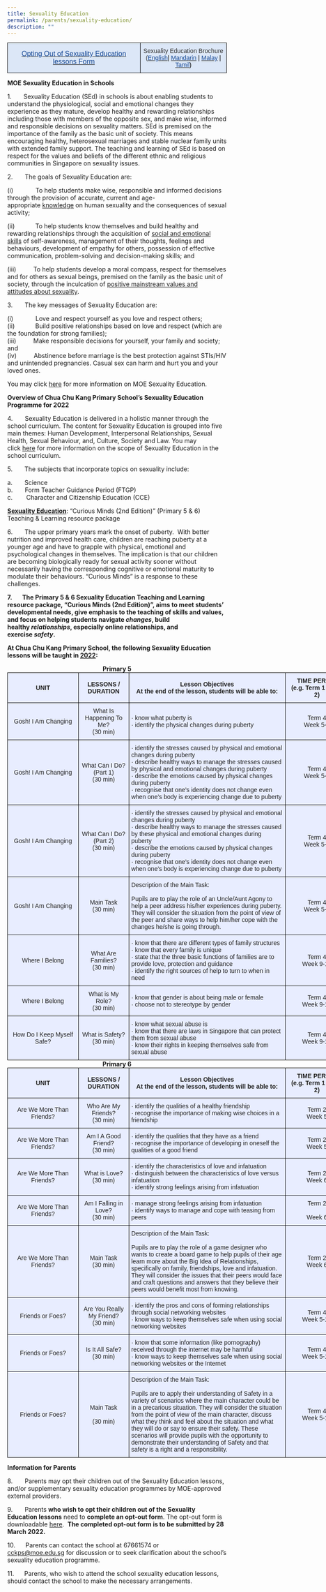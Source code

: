 ```yaml
---
title: Sexuality Education
permalink: /parents/sexuality-education/
description: ""
---
```

<style type="text/css">
.tg  {border-collapse:collapse;border-spacing:0;margin:0px auto;}
.tg td{border-color:black;border-style:solid;border-width:1px;font-family:Arial, sans-serif;font-size:14px;
  overflow:hidden;padding:10px 5px;word-break:normal;}
.tg th{border-color:black;border-style:solid;border-width:1px;font-family:Arial, sans-serif;font-size:14px;
  font-weight:normal;overflow:hidden;padding:10px 5px;word-break:normal;}
.tg .tg-8fzr{background-color:#dce7f7;color:#134693;font-size:100%;text-align:center;vertical-align:middle}
.tg .tg-hblt{background-color:#dce7f7;color:#333;text-align:center;vertical-align:middle}
</style>
<table class="tg">
<tbody>
  <tr>
    <td class="tg-8fzr"><a href="/files/Annex%20A_Opt%20Out%20Form%202022%20(1).pdf" target="_blank" rel="noopener noreferrer"><span style="text-decoration:none;color:#134693">Opting Out of Sexuality Education lessons Form</span></a></td>
    <td class="tg-hblt">Sexuality Education Brochure <br>(<a href="/files/Parent's%20Brochure_English.pdf" target="_blank" rel="noopener noreferrer"><span style="text-decoration:none;color:#134693">English</span></a><span style="color:#000">| </span><a href="/files/Parent's%20Brochure_Chinese.pdf" target="_blank" rel="noopener noreferrer"><span style="text-decoration:none;color:#134693">Mandarin</span></a><span style="color:#000"> | </span><a href="/files/Parent's%20Brochure_Malay.pdf" target="_blank" rel="noopener noreferrer"><span style="text-decoration:none;color:#134693">Malay</span></a><span style="color:#000"> | </span><a href="/files/Parent's%20Brochure_Tamil.pdf" target="_blank" rel="noopener noreferrer"><span style="text-decoration:none;color:#134693">Tamil</span></a><span style="color:#000">)</span></td>
  </tr>
</tbody>
</table>

**MOE Sexuality Education in Schools**

1.       Sexuality Education (SEd) in schools is about enabling students to understand the physiological, social and emotional changes they experience as they mature, develop healthy and rewarding relationships including those with members of the opposite sex, and make wise, informed and responsible decisions on sexuality matters. SEd is premised on the importance of the family as the basic unit of society. This means encouraging healthy, heterosexual marriages and stable nuclear family units with extended family support. The teaching and learning of SEd is based on respect for the values and beliefs of the different ethnic and religious communities in Singapore on sexuality issues.

2.       The goals of Sexuality Education are:

(i)             To help students make wise, responsible and informed decisions through the provision of accurate, current and age-appropriate <u>knowledge</u> on human sexuality and the consequences of sexual activity;

(ii)            To help students know themselves and build healthy and rewarding relationships through the acquisition of <u>social and emotional skills</u> of self-awareness, management of their thoughts, feelings and behaviours, development of empathy for others, possession of effective communication, problem-solving and decision-making skills; and

(iii)          To help students develop a moral compass, respect for themselves and for others as sexual beings, premised on the family as the basic unit of society, through the inculcation of <u>positive mainstream values and attitudes about sexuality</u>.

3.       The key messages of Sexuality Education are:

(i)             Love and respect yourself as you love and respect others;    
(ii)            Build positive relationships based on love and respect (which are the foundation for strong families);   
(iii)          Make responsible decisions for yourself, your family and society; and   
(iv)          Abstinence before marriage is the best protection against STIs/HIV and unintended pregnancies. Casual sex can harm and hurt you and your loved ones.

You may click [here](https://www.moe.gov.sg/education-in-sg/our-programmes/sexuality-education) for more information on MOE Sexuality Education.

**Overview of Chua Chu Kang Primary School’s Sexuality Education Programme for 2022**

4.       Sexuality Education is delivered in a holistic manner through the school curriculum. The content for Sexuality Education is grouped into five main themes: Human Development, Interpersonal Relationships, Sexual Health, Sexual Behaviour, and, Culture, Society and Law. You may click [here](https://www.moe.gov.sg/education-in-sg/our-programmes/sexuality-education/scope-and-teaching-approach#:~:text=The%20MOE%20Sexuality%20Education%20curriculum%20is%20organised%20around,with%20friends%20and%20family%2C%20including%20the%20opposite%20sex.) for more information on the scope of Sexuality Education in the school curriculum.

  

5.       The subjects that incorporate topics on sexuality include:

a.       Science   
b.       Form Teacher Guidance Period (FTGP)   
c.        Character and Citizenship Education (CCE)

**<u>Sexuality Education</u>**: “Curious Minds (2nd Edition)” (Primary 5 & 6) Teaching & Learning resource package

6.       The upper primary years mark the onset of puberty.  With better nutrition and improved health care, children are reaching puberty at a younger age and have to grapple with physical, emotional and psychological changes in themselves. The implication is that our children are becoming biologically ready for sexual activity sooner without necessarily having the corresponding cognitive or emotional maturity to modulate their behaviours. “Curious Minds” is a response to these challenges.

**7.       The Primary 5 & 6 Sexuality Education Teaching and Learning resource package, “Curious Minds (2nd Edition)”, aims to meet students’ developmental needs, give emphasis to the teaching of skills and values, and focus on helping students navigate _changes_, build healthy _relationships_, especially online relationships, and exercise _safety_.**

**At Chua Chu Kang Primary School, the following Sexuality Education lessons will be taught in <u>2022</u>:**

<center><strong>Primary 5</strong></center>

<style type="text/css">
.tg  {border-collapse:collapse;border-spacing:0;margin:0px auto;}
.tg td{border-color:black;border-style:solid;border-width:1px;font-family:Arial, sans-serif;font-size:14px;
  overflow:hidden;padding:10px 5px;word-break:normal;}
.tg th{border-color:black;border-style:solid;border-width:1px;font-family:Arial, sans-serif;font-size:14px;
  font-weight:normal;overflow:hidden;padding:10px 5px;word-break:normal;}
.tg .tg-xwen{background-color:#E8EDFF;color:#222;font-weight:bold;text-align:left;vertical-align:middle}
.tg .tg-1uvx{background-color:#E8EDFF;color:#222;font-weight:bold;text-align:center;vertical-align:middle}
.tg .tg-22b2{background-color:#E8EDFF;color:#222;text-align:center;vertical-align:middle}
.tg .tg-lr6o{background-color:#E8EDFF;color:#222;text-align:left;vertical-align:middle}
</style>
<table class="tg" style="undefined;table-layout: fixed; width: 784px">
<colgroup>
<col style="width: 163px">
<col style="width: 116px">
<col style="width: 360px">
<col style="width: 145px">
</colgroup>
<tbody>
  <tr>
    <td class="tg-1uvx">UNIT</td>
    <td class="tg-1uvx">LESSONS / DURATION</td>
    <td class="tg-1uvx">Lesson Objectives<br>At the end of the lesson, students will be able to:</td>
    <td class="tg-1uvx">TIME PERIOD<br>(e.g. Term 1 Week 2)</td>
  </tr>
  <tr>
    <td class="tg-22b2">Gosh! I Am Changing</td>
    <td class="tg-22b2">What Is Happening To Me?<br>(30 min)</td>
    <td class="tg-lr6o">·       know what puberty is<br>·       identify the physical changes during puberty</td>
    <td class="tg-22b2">Term 4 <br>Week 5-6</td>
  </tr>
  <tr>
    <td class="tg-22b2"><span style="color:#222"> Gosh! I Am Changing</span></td>
    <td class="tg-22b2">What Can I Do? (Part 1)<br> (30 min)</td>
    <td class="tg-lr6o">·       identify the stresses caused by physical and emotional changes during puberty<br>·       describe healthy ways to manage the stresses caused by physical and emotional changes during puberty<br>·       describe the emotions caused by physical changes during puberty<br>·       recognise that one’s identity does not change even when one’s body is experiencing change due to puberty</td>
    <td class="tg-22b2">Term 4 <br>Week 5-6</td>
  </tr>
  <tr>
    <td class="tg-22b2"><span style="color:#222"> Gosh! I Am Changing</span></td>
    <td class="tg-22b2">What Can I Do? (Part 2)<br> (30 min)</td>
    <td class="tg-lr6o">·       identify the stresses caused by physical and emotional changes during puberty<br>·       describe healthy ways to manage the stresses caused by these physical and emotional changes during puberty<br>·       describe the emotions caused by physical changes during puberty<br>·       recognise that one’s identity does not change even when one’s body is experiencing change due to puberty</td>
    <td class="tg-22b2">Term 4 <br>Week 5-6</td>
  </tr>
  <tr>
    <td class="tg-22b2"><span style="color:#222"> Gosh! I Am Changing</span></td>
    <td class="tg-22b2">Main Task<br>(30 min)</td>
    <td class="tg-lr6o">Description of the Main Task:<br><br>Pupils are to play the role of an Uncle/Aunt Agony to help a peer address his/her experiences during puberty. They will consider the situation from the point of view of the peer and share ways to help him/her cope with the changes he/she is going through.</td>
    <td class="tg-22b2">Term 4 <br>Week 5-6</td>
  </tr>
  <tr>
    <td class="tg-22b2">Where I Belong</td>
    <td class="tg-22b2">What Are Families?<br>(30 min)<br></td>
    <td class="tg-lr6o">·       know that there are different types of family structures<br>·       know that every family is unique<br>·       state that the three basic functions of families are to provide love, protection and guidance<br>·       identify the right sources of help to turn to when in need</td>
    <td class="tg-22b2">Term 4 <br>Week 9-10</td>
  </tr>
  <tr>
    <td class="tg-22b2">Where I Belong</td>
    <td class="tg-22b2">What is My Role?<br> (30 min)</td>
    <td class="tg-lr6o">·       know that gender is about being male or female<br>·       choose not to stereotype by gender</td>
    <td class="tg-22b2">Term 4<br>Week 9-10</td>
  </tr>
  <tr>
    <td class="tg-22b2">How Do I Keep Myself Safe?</td>
    <td class="tg-22b2">What is Safety?<br>(30 min)</td>
    <td class="tg-lr6o">·       know what sexual abuse is<br>·       know that there are laws in Singapore that can protect them from sexual abuse<br>·       know their rights in keeping themselves safe from sexual abuse</td>
    <td class="tg-22b2">Term 4<br>Week 9-10</td>
  </tr>
</tbody>
</table>

<center><strong>Primary 6</strong></center>

<style type="text/css">
.tg  {border-collapse:collapse;border-spacing:0;margin:0px auto;}
.tg td{border-color:black;border-style:solid;border-width:1px;font-family:Arial, sans-serif;font-size:14px;
  overflow:hidden;padding:10px 5px;word-break:normal;}
.tg th{border-color:black;border-style:solid;border-width:1px;font-family:Arial, sans-serif;font-size:14px;
  font-weight:normal;overflow:hidden;padding:10px 5px;word-break:normal;}
.tg .tg-1uvx{background-color:#E8EDFF;color:#222;font-weight:bold;text-align:center;vertical-align:middle}
.tg .tg-22b2{background-color:#E8EDFF;color:#222;text-align:center;vertical-align:middle}
.tg .tg-lr6o{background-color:#E8EDFF;color:#222;text-align:left;vertical-align:middle}
</style>
<table class="tg" style="undefined;table-layout: fixed; width: 784px">
<colgroup>
<col style="width: 163px">
<col style="width: 116px">
<col style="width: 360px">
<col style="width: 145px">
</colgroup>
<tbody>
  <tr>
    <td class="tg-1uvx">UNIT</td>
    <td class="tg-1uvx">LESSONS / DURATION</td>
    <td class="tg-1uvx">Lesson Objectives<br>At the end of the lesson, students will be able to:</td>
    <td class="tg-1uvx">TIME PERIOD<br>(e.g. Term 1 Week 2)</td>
  </tr>
  <tr>
    <td class="tg-22b2">Are We More Than Friends?</td>
    <td class="tg-22b2">Who Are My Friends?<br>(30 min)</td>
    <td class="tg-lr6o">·       identify the qualities of a healthy friendship<br>·       recognise the importance of making wise choices in a friendship</td>
    <td class="tg-22b2">Term 2 <br>Week 5</td>
  </tr>
  <tr>
    <td class="tg-22b2"><span style="color:#222"> Are We More Than Friends?</span></td>
    <td class="tg-22b2">Am I A Good Friend?<br> (30 min)</td>
    <td class="tg-lr6o">·       identify the qualities that they have as a friend<br>·       recognise the importance of developing in oneself the qualities of a good friend</td>
    <td class="tg-22b2">Term 2 <br>Week 5</td>
  </tr>
  <tr>
    <td class="tg-22b2"><span style="color:#222"> Are We More Than Friends?</span></td>
    <td class="tg-22b2">What is Love?<br> (30 min)</td>
    <td class="tg-lr6o">·       identify the characteristics of love and infatuation<br>·       distinguish between the characteristics of love versus infatuation<br>·       identify strong feelings arising from infatuation</td>
    <td class="tg-22b2">Term 2 <br>Week 6</td>
  </tr>
  <tr>
    <td class="tg-22b2"><span style="color:#222"> Are We More Than Friends?</span></td>
    <td class="tg-22b2"> Am I Falling in Love?<br>(30 min)</td>
    <td class="tg-lr6o"><span style="color:#222"> ·</span>       manage strong feelings arising from infatuation<br>·       identify ways to manage and cope with teasing from peers</td>
    <td class="tg-22b2"><span style="color:#222"> Term 2</span><br><br><span style="color:#222">Week 6</span></td>
  </tr>
  <tr>
    <td class="tg-22b2"><span style="color:#222"> Are We More Than Friends?</span></td>
    <td class="tg-22b2">Main Task<br>(30 min)</td>
    <td class="tg-lr6o">Description of the Main Task:<br><br>Pupils are to play the role of a game designer who wants to create a board game to help pupils of their age learn more about the Big Idea of Relationships, specifically on family, friendships, love and infatuation. They will consider the issues that their peers would face and craft questions and answers that they believe their peers would benefit most from knowing.</td>
    <td class="tg-22b2">Term 2 <br>Week 6</td>
  </tr>
  <tr>
    <td class="tg-22b2">Friends or Foes?</td>
    <td class="tg-22b2">Are You Really My Friend?<br>(30 min)<br></td>
    <td class="tg-lr6o">·       identify the pros and cons of forming relationships through social networking websites<br>·       know ways to keep themselves safe when using social networking websites</td>
    <td class="tg-22b2">Term 4 <br>Week 5-10</td>
  </tr>
  <tr>
    <td class="tg-22b2">Friends or Foes?</td>
    <td class="tg-22b2">Is It All Safe?<br> (30 min)</td>
    <td class="tg-lr6o">·       know that some information (like pornography) received through the internet may be harmful<br>·       know ways to keep themselves safe when using social networking websites or the Internet</td>
    <td class="tg-22b2">Term 4 <br>Week 5-10</td>
  </tr>
  <tr>
    <td class="tg-22b2"><span style="color:#222"> Friends or Foes?</span></td>
    <td class="tg-22b2"><span style="color:#222"> Main Task</span><br><br><span style="color:#222">(30 min)</span></td>
    <td class="tg-lr6o"><span style="color:#222">Description of the Main Task:</span><br><br><span style="color:#222">Pupils are to apply their understanding of Safety in a variety of scenarios where the main character could be in a precarious situation. They will consider the situation from the point of view of the main character, discuss what they think and feel about the situation and what they will do or say to ensure their safety. These scenarios will provide pupils with the opportunity to demonstrate their understanding of Safety and that safety is a right and a responsibility.</span></td>
    <td class="tg-22b2"> Term 4 <br>Week 5-10</td>
  </tr>
</tbody>
</table>

**Information for Parents**  
  

8\.       Parents may opt their children out of the Sexuality Education lessons, and/or supplementary sexuality education programmes by MOE-approved external providers.

9\.       Parents **who wish to opt their children out of the** **Sexuality Education lessons** need to **complete an opt-out form**. The opt-out form is downloadable [here](/files/Annex%20A_Opt%20Out%20Form%202022%20(1).pdf).  **The completed opt-out form is to be submitted by 28 March 2022.**

10\.      Parents can contact the school at 67661574 or [cckps@moe.edu.sg](mailto:cckps@moe.edu.sg) for discussion or to seek clarification about the school’s sexuality education programme.

11\.      Parents, who wish to attend the school sexuality education lessons, should contact the school to make the necessary arrangements.